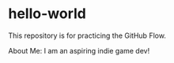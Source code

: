 # hello-world
This repository is for practicing the GitHub Flow.

About Me: I am an aspiring indie game dev!
